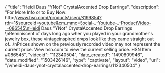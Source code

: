 {
    "title": "Heidi Daus \"YNot\" CrystalAccented Drop Earrings",
    "description": "For More Info or to Buy Now: http:\/\/www.hsn.com\/products\/seo\/8199854?rdr=1&sourceid=youtube&cm_mmc=Social-_-Youtube-_-ProductVideo-_-086545\nHeidi Daus \"YNot\" CrystalAccented Drop Earrings    \nReminiscent of days long ago when you played in your grandmother's jewelry box, these vintageinspired drops look like they came straight out of...\nPrices shown on the previously recorded video may not represent the current price.  View hsn.com to view the current selling price. HSN Item #086545",
    "videoid": "112340504",
    "date_created": "1490809946",
    "date_modified": "1503426146",
    "type": "captivate",
    "layout": "video",
    "url": "\/v\/heidi-daus-ynot-crystalaccented-drop-earrings\/112340504"
}